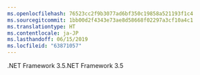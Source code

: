 ```yaml
---
ms.openlocfilehash: 76523cc2f9b3077ad6bf350c19858a521193f1c4
ms.sourcegitcommit: 1bb00d2f4343e73ae8d58668f02297a3cf10a4c1
ms.translationtype: HT
ms.contentlocale: ja-JP
ms.lasthandoff: 06/15/2019
ms.locfileid: "63871057"
---
```

<span data-ttu-id="361a3-101">.NET Framework 3.5</span><span class="sxs-lookup"><span data-stu-id="361a3-101">.NET Framework 3.5</span></span>